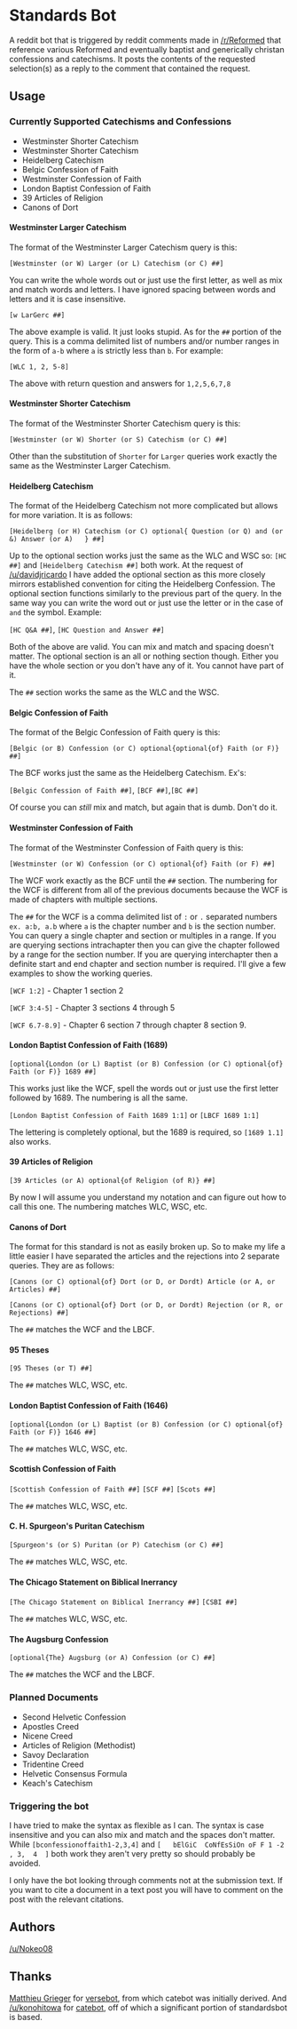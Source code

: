# Standards Bot
A reddit bot that is triggered by reddit comments made in [/r/Reformed](https://www.reddit.com/r/reformed) that reference various Reformed and eventually baptist and generically christan confessions and catechisms. It posts the contents of the requested selection(s) as a reply to the comment that contained the request.

## Usage
### Currently Supported Catechisms and Confessions
* Westminster Shorter Catechism
* Westminster Shorter Catechism
* Heidelberg Catechism
* Belgic Confession of Faith
* Westminster Confession of Faith
* London Baptist Confession of Faith
* 39 Articles of Religion
* Canons of Dort

#### Westminster Larger Catechism

The format of the Westminster Larger Catechism query is this:

```[Westminster (or W) Larger (or L) Catechism (or C) ##]```

You can write the whole words out or just use the first letter, as well as mix and match words and letters. I have ignored spacing between words and letters and it is case insensitive.

```[w LarGerc ##]```

The above  example is valid. It just looks stupid. As for the ```##``` portion of the query. This is a comma delimited list of numbers and/or number ranges in the form of ```a-b``` where ```a``` is strictly less than ```b```. For example:

```[WLC 1, 2, 5-8]```

The above with return question and answers for ```1,2,5,6,7,8```

#### Westminster Shorter Catechism

The format of the Westminster Shorter Catechism query is this:

```[Westminster (or W) Shorter (or S) Catechism (or C) ##]```

Other than the substitution of ```Shorter``` for ```Larger``` queries work exactly the same as  the Westminster Larger Catechism.

#### Heidelberg Catechism

The format of the Heidelberg Catechism not more complicated but allows for more variation. It is as follows:

```[Heidelberg (or H) Catechism (or C) optional{ Question (or Q) and (or &) Answer (or A)   } ##]```

Up to the optional section works just the same as the WLC and WSC so: ```[HC ##]``` and ```[Heidelberg Catechism ##]``` both work. At the request of [/u/davidjricardo](http://reddit.com/u/davidjricardo) I have added the optional section as this more closely mirrors established convention for citing the Heidelberg Confession. The optional section functions similarly to the previous part of the query. In the same way you can write the word out or just use the letter or in the case of ```and``` the symbol. Example:

```[HC Q&A ##]```, ```[HC Question and Answer ##]```

Both of the above are valid. You can mix and match and spacing doesn't matter. The optional section is an all or nothing section though. Either you have the whole section or you don't have any of it. You cannot have part of it.

The ```##``` section works the same as the WLC and the WSC.

#### Belgic Confession of Faith

The format of the Belgic Confession of Faith query is this:

```[Belgic (or B) Confession (or C) optional{optional{of} Faith (or F)} ##]```

The BCF works just the same as the Heidelberg Catechism. Ex's:

```[Belgic Confession of Faith ##]```, ```[BCF ##]```,```[BC ##]```

Of course you can *still* mix and match, but again that is dumb. Don't do it.

#### Westminster Confession of Faith

The format of the Westminster Confession of Faith query is this:

```[Westminster (or W) Confession (or C) optional{of} Faith (or F) ##]```

The WCF work exactly as the BCF until the ```##``` section. The numbering for the WCF is different from all of the previous documents because the WCF is made of chapters with multiple sections.

The ```##``` for the WCF is a comma delimited list of ```:``` or ```.``` separated numbers ```ex. a:b, a.b``` where ```a``` is the chapter number and ```b``` is the section number. You can query a single chapter and section or multiples in a range. If you are querying sections intrachapter then you can give the chapter followed by a range for the section number. If you are querying interchapter then a definite start and end chapter and section number is required. I'll give a few examples to show the working queries.

```[WCF 1:2]``` - Chapter 1 section 2

```[WCF 3:4-5]``` - Chapter 3 sections 4 through 5

```[WCF 6.7-8.9]``` - Chapter 6 section 7 through chapter 8 section 9.

#### London Baptist Confession of Faith (1689)

```[optional{London (or L) Baptist (or B) Confession (or C) optional{of} Faith (or F)} 1689 ##]```

This works just like the WCF, spell the words out or just use the first letter followed by 1689. The numbering is all the same.

```[London Baptist Confession of Faith 1689 1:1]``` or ```[LBCF 1689 1:1]```

The lettering is completely optional, but the 1689 is required, so ```[1689 1.1]``` also works.

#### 39 Articles of Religion

```[39 Articles (or A) optional{of Religion (of R)} ##]```

By now I will assume you understand my notation and can figure out how to call this one. The numbering matches WLC, WSC, etc.

#### Canons of Dort

The format for this standard is not as easily broken up. So to make my life a little easier I have separated the articles and the rejections into 2 separate queries. They are as follows:

```[Canons (or C) optional{of} Dort (or D, or Dordt) Article (or A, or Articles) ##]```

```[Canons (or C) optional{of} Dort (or D, or Dordt) Rejection (or R, or Rejections) ##]```

The ```##``` matches the WCF and the LBCF.

#### 95 Theses

```[95 Theses (or T) ##]```

The ```##``` matches WLC, WSC, etc.

#### London Baptist Confession of Faith (1646)

```[optional{London (or L) Baptist (or B) Confession (or C) optional{of} Faith (or F)} 1646 ##]```

The ```##``` matches WLC, WSC, etc.

#### Scottish Confession of Faith

```[Scottish Confession of Faith ##]```
```[SCF ##]```
```[Scots ##]```

The ```##``` matches WLC, WSC, etc.

#### C. H. Spurgeon's Puritan Catechism

```[Spurgeon's (or S) Puritan (or P) Catechism (or C) ##]```

The ```##``` matches WLC, WSC, etc.

#### The Chicago Statement on Biblical Inerrancy

```[The Chicago Statement on Biblical Inerrancy ##]```
```[CSBI ##]```

The ```##``` matches WLC, WSC, etc.

#### The Augsburg Confession

```[optional{The} Augsburg (or A) Confession (or C) ##]```

The ```##``` matches the WCF and the LBCF.

### Planned Documents
* Second Helvetic Confession
* Apostles Creed
* Nicene Creed
* Articles of Religion (Methodist)
* Savoy Declaration
* Tridentine Creed
* Helvetic Consensus Formula
* Keach's Catechism

### Triggering the bot
I have tried to make the syntax as flexible as I can. The syntax is case insensitive and you can also mix and match and the spaces don't matter. While ```[bconfessionoffaith1-2,3,4]``` and ```[   bElGiC  CoNfEsSiOn oF F 1 -2 , 3,  4  ]``` both work they aren't very pretty so should probably be avoided.

I only have the bot looking through comments not at the submission text. If you want to cite a document in a text post you will have to comment on the post with the relevant citations.

## Authors
[/u/Nokeo08](http://reddit.com/u/nokeo08)

## Thanks
[Matthieu Grieger](http://www.reddit.com/u/mgrieger) for [versebot](https://github.com/matthieugrieger/versebot), from which catebot was initially derived. And [/u/konohitowa](https://www.reddit.com/user/kono_hito_wa) for [catebot](https://github.com/konohitowa/catebot), off of which a significant portion of standardsbot is based.
